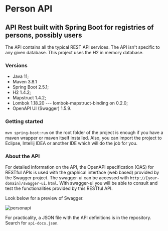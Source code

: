 # Person API 

## API Rest built with Spring Boot for registries of persons, possibly users

The API contains all the typical REST API services. The API isn't specific to any given database. This project uses the 
H2 in memory database.

### Versions

- Java 11;
- Maven 3.8.1
- Spring Boot 2.5.1; 
- H2 1.4.2;
- Mapstruct 1.4.2;
- Lombok 1.18.20 --- lombok-mapstruct-binding on 0.2.0;
- OpenAPI UI (Swagger) 1.5.9.

### Getting started

`mvn spring-boot:run` on the root folder of the project is enough if you have a maven wrapper or maven itself installed.
Also, you can import the project to Eclipse, Intellij IDEA or another IDE which will do the job for you.

### About the API

For detailed information on the API, the OpenAPI specification (OAS) for RESTful APIs is used with the graphical interface
(web based) provided by the Swagger project. The swagger-ui can be accessed with `http://[your-domain]/swagger-ui.html`.
With swagger-ui you will be able to consult and test the functionalities provided by this RESTful API.

Look below for a preview of Swagger.

![personapi](https://user-images.githubusercontent.com/64466694/123513082-81a24800-d661-11eb-9349-fb76f45a7afd.png)

For practicality, a JSON file with the API definitions is in the repository. Search for `api-docs.json`.

